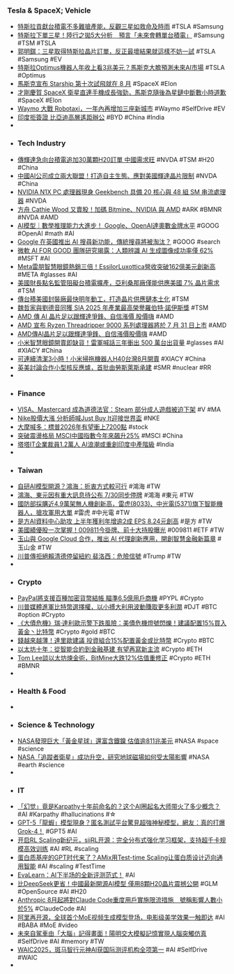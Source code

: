 ### Tesla & SpaceX; Vehicle
- [特斯拉貢獻台積電不多難搶產能，反觀三星如救命及時雨](https://technews.tw/2025/07/29/teslas-foundry-orders-contribute-little-to-tsmcs-revenue-making-it-difficult-to-grab-production-capacity/) #TSLA #Samsung
- [特斯拉下單三星！陸行之拋5大分析　預言「未來會轉單台積電」](https://finance.ettoday.net/news/3004781) #Samsung #TSM #TSLA
- [郭明錤：三星取得特斯拉晶片訂單，反正最壞結果就這樣不妨一試](https://technews.tw/2025/07/29/samsung-wins-tesla-chip-contract/) #TSLA #Samsung #EV
- [特斯拉Optimus機器人年收上看3兆美元？馬斯克大膽預測未來AI市場](https://news.cnyes.com/news/id/6080678) #TSLA #Optimus
- [馬斯克宣布 Starship 第十次試飛就在 8 月](https://technews.tw/2025/07/29/elon-musk-starship-to-fly-next-month-as-spacecraft-is-moved-to-launch-site/) #SpaceX #Elon
- [才剛慶賀 SpaceX 衛星直連手機成長強勁，馬斯克隨後為星鏈中斷數小時道歉](https://technews.tw/2025/07/29/musks-starlink-hit-with-hours-long-outage-after-rollout-of-t-mobile-satellite-service/) #SpaceX #Elon
- [Waymo 大戰 Robotaxi，一年內再增加三座新城市](https://technews.tw/2025/07/29/waymo-expand-to-dallas-miami/) #Waymo #SelfDrive #EV
- [印度拒簽證 比亞迪高層遙距辦公](https://www.hkej.com/dailynews/finnews/article/4148602/印度拒簽證-比亞迪高層遙距辦公) #BYD #China #India
-
- ### Tech Industry
- [傳輝達急向台積電追加30萬顆H20訂單 中國需求旺](https://news.cnyes.com/news/id/6080498) #NVDA #TSM #H20 #China
- [中國AI公司成立兩大聯盟！打造自主生態、應對美國輝達晶片限制](https://news.cnyes.com/news/id/6080063) #NVDA #China
- [NVIDIA N1X PC 處理器現身 Geekbench 具備 20 核心與 48 組 SM 串流處理器](https://news.xfastest.com/nvidia/153575/nvidia-n1x-geekbench/) #NVDA
- [方舟 Cathie Wood 又賣股！加碼 Bitmine、NVIDIA 與 AMD](https://abmedia.io/ark-cathie-wood-sells-coinbase-robinhood-block-buys-bitmine-amd-nvidia) #ARK #BMNR #NVDA #AMD
- [AI模型｜數學推理能力大進步！ Google、OpenAI達奧數金牌水平](https://www.stheadline.com/realtime-world/3485444/AI模型數學推理能力大進步-GoogleOpenAI達奧數金牌水平) #GOOG #OpenAI #math #AI
- [Google 在英國推出 AI 搜尋新功能，傳統搜尋將被淘汰？](https://technews.tw/2025/07/29/google-launches-new-ai-search-feature-in-the-uk/) #GOOG #search
- [微軟 AI FOR GOOD 團隊研究揭露：人類辨識 AI 生成圖像成功率僅 62%](https://unwire.hk/2025/07/29/microsoft-ai-for-good-report/fun-tech/) #MSFT #AI
- [Meta雷朋智慧眼鏡熱銷三倍！EssilorLuxottica營收突破162億美元創新高](https://news.cnyes.com/news/id/6080053) #META #glasses #AI
- [美國財長點名監管阻礙台積電擴產，亞利桑那廠僅能供應美國 7% 晶片需求](https://www.techbang.com/posts/124511-us-treasury-regulation-tsmc-arizona-chip-supply) #TSM
- [傳台積美國封裝廠最快明年動工，打造晶片供應鏈本土化](https://technews.tw/2025/07/29/tsmc-new-advanced-packaging-facility-rumor/) #TSM
- [魏哲家與劉德音同獲 SIA 2025 年產業最高榮譽羅伯特·諾伊斯獎](https://technews.tw/2025/07/29/sia-2025-highest-industry-honor/) #TSM
- [AMD 傳 AI 晶片足以跟輝達爭鋒、自信漲價 股價嗨](https://technews.tw/2025/07/29/amd-ai-chips-stock-price/) #AMD
- [AMD 宣布 Ryzen Threadripper 9000 系列處理器將於 7 月 31 日上市](https://gnn.gamer.com.tw/detail.php?sn=289694) #AMD
- [AMD傳AI晶片足以跟輝達爭鋒、自信漲價股價嗨](https://www.moneydj.com/kmdj/news/newsviewer.aspx?a=916eeaeb-2faf-4908-810f-b8335c609595) #AMD
- [小米智慧眼鏡開賣即缺貨！雷軍喊話三年衝出 500 萬台出貨量](https://www.techbang.com/posts/124547-xiaomi-smart-glasses-sold-out) #glasses #AI #XIACY #China
- [可連續清潔3小時！小米掃拖機器人H40台灣8月開賣](https://www.sogi.com.tw/articles/sale-xiaomi/6266013) #XIACY #China
- [英美討論合作小型核反應爐，首批由勞斯萊斯承建](https://technews.tw/2025/07/29/uk-and-us-should-work-together-on-small-modular-reactors/) #SMR #nuclear #RR
-
- ### Finance
- [VISA、Mastercard 成為道德法官：Steam 部分成人遊戲被迫下架](https://ccc.technews.tw/2025/07/29/visa-and-mastercard-as-moral-arbiters-steam-forced-to-delist-some-adult-games/) #V #MA
- [Nike股價大漲 分析師喊Just Buy It迎接世界盃](https://news.cnyes.com/news/id/6079989) #NKE
- [大摩喊多：標普2026年有望衝上7200點](https://news.cnyes.com/news/id/6079988) #stock
- [突破震盪格局 MSCI中國指數今年來飆升25%](https://news.cnyes.com/news/id/6080223) #MSCI #China
- [塔塔IT企業裁員1.2萬人 AI浪潮或重創印度中產階級](https://www.hk01.com/即時國際/60261379/塔塔it企業裁員1-2萬人-ai浪潮或重創印度中產階級) #India
-
- ### Taiwan
- [自研AI模型開源？鴻海：折衷方式較可行](https://www.moneydj.com/kmdj/news/newsviewer.aspx?a=367b4849-1aed-49e4-9fdf-55091b92b776) #鴻海 #TW
- [鴻海、東元因有重大訊息待公布 7/30同步停牌](https://news.cnyes.com/news/id/6081207) #鴻海 #東元 #TW
- [國防部採購近4.9萬架無人機創新高，雷虎(8033)、中光電(5371)旗下智能機器人，搶攻軍用大單](https://uanalyze.com.tw/articles/7209726457) #雷虎 #中光電 #TW
- [是方AI資料中心助攻 上半年獲利年增逾2成 EPS 8.24元創高](https://news.cnyes.com/news/id/6080942) #是方 #TW
- [美國績優股一次掌握！009811今掛牌、前十大持股曝光](https://tw.news.yahoo.com/美股前50大績優股-次掌握-009811今掛牌-015317499.html) #009811 #ETF #TW
- [玉山與 Google Cloud 合作，推出 AI 代理創新應用，開創智慧金融新篇章](https://blog.google/intl/zh-tw/products/cloud/esun-bank-collaborates-with-google-cloud-on-ai-agents/) #玉山金 #TW
- [川普傳拒絕賴清德停留紐約 裴洛西：危險信號](https://news.cnyes.com/news/id/6080328) #Trump #TW
-
- ### Crypto
- [PayPal將支援百種加密貨幣結帳 瞄準6.5億用戶商機](https://news.cnyes.com/news/id/6079836) #PYPL #Crypto
- [川普媒體進軍比特幣選擇權，以小搏大利用波動賺取更多利潤](https://abmedia.io/trump-media-technology-group-buys-bitcoin-related-options) #DJT #BTC #option #Crypto
- [《大債危機》瑞·達利歐示警下跌風險：美債危機燈號閃爍！建議配置15%買入黃金丶比特幣](https://abmedia.io/ray-dalio-principles-for-navigating-big-debt-crises) #Crypto #gold #BTC
- [錢越來越薄！達里歐建議 投資組合15%配置黃金或比特幣](https://news.cnyes.com/news/id/6080580) #Crypto #BTC
- [以太坊十年：從智能合約到金融基建 有望再寫新主流](https://news.cnyes.com/news/id/6079259) #Crypto #ETH
- [Tom Lee談以太坊煉金術，BitMine大跌12%估值重修正](https://abmedia.io/bitmine-tom-lee-the-alchemy-of-5-percent) #Crypto #ETH #BMNR
-
- ### Health & Food
-
- ### Science & Technology
- [NASA發現巨大「黃金星球」還富含鐵鎳 估值逾811兆美元](https://news.cnyes.com/news/id/6080226) #NASA #space #science
- [NASA「追蹤者衛星」成功升空，研究地球磁場如何受太陽影響](https://technews.tw/2025/07/28/nasa-launches-tracers-mission-to-study-space-weather/) #NASA #earth #science
-
- ### IT
- [「幻觉」竟是Karpathy十年前命名的？这个AI圈起名大师带火了多少概念？](https://www.jiqizhixin.com/articles/2025-07-28-12) #AI #Karpathy #hallucinations #☆
- [GPT-5「龍蝦」模型現身？匿名測試平台驚見超強神秘模型，網友：真的打爆 Grok-4！](https://www.techbang.com/posts/124526-gpt-5-lobster-model-anonymous-test) #GPT5 #AI
- [开启RL Scaling新纪元，siiRL开源：完全分布式强化学习框架，支持超千卡规模高效训练](https://www.jiqizhixin.com/articles/2025-07-29-13) #AI #RL #scaling
- [蛋白质基座的GPT时代来了？AMix用Test-time Scaling让蛋白质设计迈向通用智能](https://www.jiqizhixin.com/articles/2025-07-29-8) #AI #scaling #TestTime
- [EvaLearn：AI下半场的全新评测范式！](https://www.jiqizhixin.com/articles/2025-07-28-11) #AI
- [比DeepSeek更省！中國最新開源AI模型 僅用8顆H20晶片震撼公開](https://news.cnyes.com/news/id/6080062) #GLM #OpenSource #AI #H20
- [Anthropic 8月起將對Claude Code重度用戶實施限流措施　號稱影響人數小於5%](https://www.ithome.com.tw/news/170289) #ClaudeCode #AI
- [阿里再开源，全球首个MoE视频生成模型登场，电影级美学效果一触即达](https://www.jiqizhixin.com/articles/2025-07-29-11) #AI #BABA #MoE #video
- [未來自駕車由「大腦」記得畫面！陽明交大模擬記憶實現人腦突觸仿真](https://technews.tw/2025/07/29/human-brain-synapse-simulation/) #SelfDrive #AI #memory #TW
- [WAIC2025，斑马智行元神AI获国际测评机构全项第一](https://www.jiqizhixin.com/articles/2025-07-29-9) #AI #SelfDrive #WAIC
-